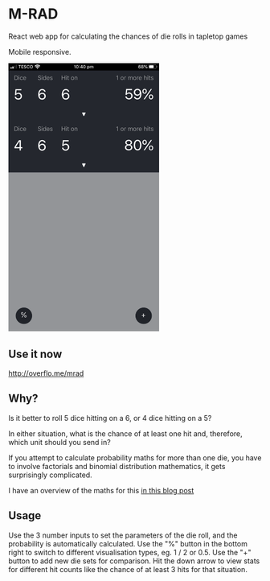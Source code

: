 # M-RAD

React web app for calculating the chances of die rolls in tapletop games

Mobile responsive.

<img src="./screenshot.png" width=300 />

## Use it now

http://overflo.me/mrad

## Why?

Is it better to roll 5 dice hitting on a 6, or 4 dice hitting on a 5?

In either situation, what is the chance of at least one hit and, therefore,
which unit should you send in?

If you attempt to calculate probability maths for more than one die, you have
to involve factorials and binomial distribution mathematics, it gets surprisingly
complicated.

I have an overview of the maths for this [in this blog post](http://overflo.me/posts/mrad.md.html)

## Usage

Use the 3 number inputs to set the parameters of the die roll, and the
probability is automatically calculated. Use the "%" button in the
bottom right to switch to different visualisation types, eg. 1 / 2 or 0.5.
Use the "+" button to add new die sets for comparison. Hit the down arrow
to view stats for different hit counts like the chance of at least 3 hits
for that situation.
